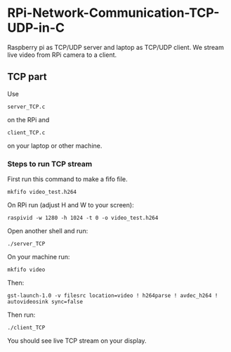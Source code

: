 # RPi-Network-Communication-TCP-UDP-in-C
Raspberry pi as TCP/UDP server and laptop as TCP/UDP client. We stream live video from RPi camera to a client.

## TCP part
Use
```console
server_TCP.c
```
on the RPi and
```console
client_TCP.c
```
on your laptop or other machine.

### Steps to run TCP stream
First run this command to make a fifo file.
```console
mkfifo video_test.h264
```
On RPi run (adjust H and W to your screen):
```console
raspivid -w 1280 -h 1024 -t 0 -o video_test.h264
```

Open another shell and run:
```console
./server_TCP
```

On your machine run:
```console
mkfifo video
```

Then:
```console
gst-launch-1.0 -v filesrc location=video ! h264parse ! avdec_h264 ! autovideosink sync=false
```

Then run:
```console
./client_TCP
```

You should see live TCP stream on your display.
